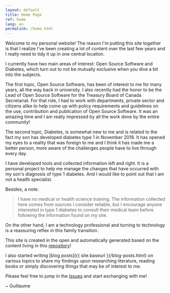 ```yaml
---
layout: default
title: Home Page
ref: home
lang: en
permalink: /home.html
---
```


Welcome to my personal website!
The reason I'm putting this site together is that I realize I've been creating a lot of content over the last few years and I really need to tidy it up in one central location.

I currently have two main areas of interest: Open Source Software and Diabetes, which turn out to not be mutually exclusive when you dive a bit into the subjects.

The first topic, Open Source Software, has been of interest to me for many years, all the way back in university.
I also recently had the honor to be the Lead of Open Source Software for the Treasury Board of Canada Secretariat.
For that role, I had to work with departments, private sector and citizens alike to help come up with policy requirements and guidelines on the use, contribution and publication of Open Source Software.
It was an amazing time and I am really impressed by all the work done by the entire community!

The second topic, Diabetes, is somewhat new to me and is related to the fact my son has developed diabetes type 1 in November 2018.
It has opened my eyes to a reality that was foreign to me and I think it has made me a better person, more aware of the challenges people have to live through every day.

I have developed tools and collected information left and right.
It is a personal project to help me manage the changes that have occurred with my son's diagnosis of type 1 diabetes.
And I would like to point out that I am not a health specialist.

Besides, a note:

>I have no medical or health science training.
>The information collected here comes from sources I consider reliable, but I encourage anyone interested in type 1 diabetes to consult their medical team before following the information found on my site.

On the other hand, I am a technology professional and turning to technology is a reassuring reflex in this family transition.

This site is created in the open and automatically generated based on the content living in this [repository](https://github.com/gcharest/gcharest.github.io)!

I also started writing [blog posts]({{ site.baseurl }}/blog-posts.html) on various topics to share my findings upon researching literature, reading books or simply discovering things that may be of interest to me.

Please feel free to jump in the [Issues](https://github.com/gcharest/gcharest.github.io/issues) and start exchanging with me!

~ Guillaume
